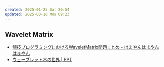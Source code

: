 ```yaml
---
created: 2025-01-25 Sat 20:54
updated: 2025-03-10 Mon 09:23
---
```

## Wavelet Matrix

- [競技プログラミングにおけるWaveletMatrix問題まとめ - はまやんはまやんはまやん](https://blog.hamayanhamayan.com/entry/2017/06/13/103352)
- [ウェーブレット木の世界 | PPT](https://www.slideshare.net/pfi/ss-15916040)
